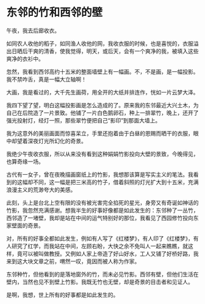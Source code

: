 # 东邻的竹和西邻的壁

午夜，我去后廊收衣。

如同农人收他的稻子，如同渔人收他的网，我收衣服的时候，也是喜悦的，衣服溢出日晒后干爽的清香，使我觉得，明天，或后天，会有一个爽净的我，被填入这些爽净的衣衫中。

忽然，我看到西邻高约十五米的整面墙壁上有一幅画。不，不是画，是一幅投影。我不禁咋舌，真是一幅大立轴啊！

大画，我是看过的，大千先生画荷，用全开的大纸并排连作，恍如一片云梦大泽。

我四下望了望，明白这幅投影画是怎么造成的了。原来我的东邻最近大兴土木，为自己在后院造了一片景致。他铺了一片白色鹅卵石，种上一排翠竹，晚上，还开了强光投射灯，经灯一照，那些翠竹便把自己“影印”到那面大墙上。

我为这意外的美丽画面而惊喜呆立，手里还抱着由于白昼的恩赐而晒干的衣服，眼中却望着深夜灯光所幻化的奇景。

我绝少午夜收衣服，所以从来没有看到这种娟娟竹影投向大壁的景致，今晚得见，也算奇缘一场。

古代有一女子，曾在夜晚描画窗纸上的竹影，我想那该算是写实主义的笔法。我看到的这幅却不同，这一幅是把三米高的竹子，借着斜照的灯光扩大到十五米，充满浪漫主义的荒渺夸大的美感。

此刻，头上是台北上空有限的没有被光害完全掐死的星光，身旁又有奇诞如神话的竹影，我忽然充满感谢。想我半生的好事好像都是如此发生的：东邻种了一丛竹，西邻造了一堵壁，我却是站在中间的运气特别好的那位，我看见了西园修竹投向东家壁面的奇景。

对，所有的好事全都如此发生，例如有人写了《红楼梦》，有人印了《红楼梦》，有人研究了红学，而我站在中间，左顾右盼，大快之余不免叫人一起来瞧瞧，就这样，竟可以被叫做教授。又例如人家上帝造了好山好水，工人又铺了好桥好路，我来到这大块文章之前，喟然一叹，竟因而被人称为作家。

东邻种竹，但他看到的是落地窗外的竹，而未必见竹影。西邻有壁，但他们生活在壁内，当然也见不到壁上竹影。我既无竹也无壁，却是奇景的目击者和见证人。

是啊，我想，世上所有的好事都是如此发生的。